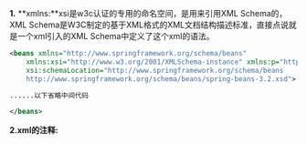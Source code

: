 **1.** **xmlns:**xsi是w3c认证的专用的命名空间，是用来引用XML Schema的，XML Schema是W3C制定的基于XML格式的XML文档结构描述标准，直接点说就是一个xml引入的XML Schema中定义了这个xml的语法。

```xml
<beans xmlns="http://www.springframework.org/schema/beans"
    xmlns:xsi="http://www.w3.org/2001/XMLSchema-instance" xmlns:p="http://www.springframework.org/schema/p"
    xsi:schemaLocation="http://www.springframework.org/schema/beans
    http://www.springframework.org/schema/beans/spring-beans-3.2.xsd">

......以下省略中间代码

</beans>
```



**2.xml的注释:**

<!--      -->



